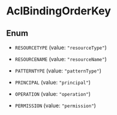 

# AclBindingOrderKey

## Enum


* `RESOURCETYPE` (value: `"resourceType"`)

* `RESOURCENAME` (value: `"resourceName"`)

* `PATTERNTYPE` (value: `"patternType"`)

* `PRINCIPAL` (value: `"principal"`)

* `OPERATION` (value: `"operation"`)

* `PERMISSION` (value: `"permission"`)



